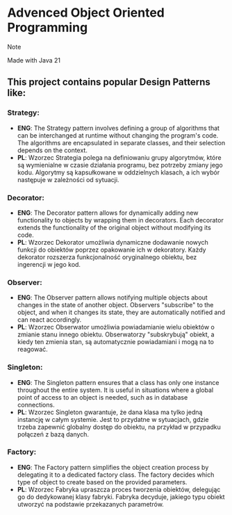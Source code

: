 # Advenced Object Oriented Programming

>[!Note]
> Made with Java 21

## This project contains popular Design Patterns like:

### Strategy:
  - **ENG**: The Strategy pattern involves defining a group of algorithms that can be interchanged at runtime without changing the program's code. The algorithms are encapsulated in separate classes, and their selection depends on the context.
  - **PL**: Wzorzec Strategia polega na definiowaniu grupy algorytmów, które są wymienialne w czasie działania programu, bez potrzeby zmiany jego kodu. Algorytmy są kapsułkowane w oddzielnych klasach, a ich wybór następuje w zależności od sytuacji.
    
### Decorator:
  - **ENG**: The Decorator pattern allows for dynamically adding new functionality to objects by wrapping them in decorators. Each decorator extends the functionality of the original object without modifying its code.
  - **PL**: Wzorzec Dekorator umożliwia dynamiczne dodawanie nowych funkcji do obiektów poprzez opakowanie ich w dekoratory. Każdy dekorator rozszerza funkcjonalność oryginalnego obiektu, bez ingerencji w jego kod.

### Observer:
  - **ENG**: The Observer pattern allows notifying multiple objects about changes in the state of another object. Observers "subscribe" to the object, and when it changes its state, they are automatically notified and can react accordingly.
  - **PL**: Wzorzec Obserwator umożliwia powiadamianie wielu obiektów o zmianie stanu innego obiektu. Obserwatorzy "subskrybują" obiekt, a kiedy ten zmienia stan, są automatycznie powiadamiani i mogą na to reagować.

### Singleton:
  - **ENG**: The Singleton pattern ensures that a class has only one instance throughout the entire system. It is useful in situations where a global point of access to an object is needed, such as in database connections.
  - **PL**: Wzorzec Singleton gwarantuje, że dana klasa ma tylko jedną instancję w całym systemie. Jest to przydatne w sytuacjach, gdzie trzeba zapewnić globalny dostęp do obiektu, na przykład w przypadku połączeń z bazą danych.

### Factory:
  - **ENG**: The Factory pattern simplifies the object creation process by delegating it to a dedicated factory class. The factory decides which type of object to create based on the provided parameters.
  - **PL**: Wzorzec Fabryka upraszcza proces tworzenia obiektów, delegując go do dedykowanej klasy fabryki. Fabryka decyduje, jakiego typu obiekt utworzyć na podstawie przekazanych parametrów.
